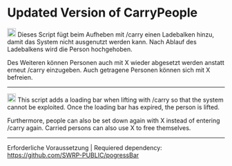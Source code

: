 # Updated Version of CarryPeople

<img src="https://em-content.zobj.net/source/google/387/flag-germany_1f1e9-1f1ea.png" width="20" title="German"> Dieses Script fügt beim Aufheben mit /carry einen Ladebalken hinzu, damit das System nicht ausgenutzt werden kann.
Nach Ablauf des Ladebalkens wird die Person hochgehoben.

Des Weiteren können Personen auch mit X wieder abgesetzt werden anstatt erneut /carry einzugeben. Auch getragene Personen können sich mit X befreien.

______________________________________________________________________________________________________________________________________________________

<img src="https://em-content.zobj.net/source/google/387/flag-united-states_1f1fa-1f1f8.png" width="20" title="English"> This script adds a loading bar when lifting with /carry so that the system cannot be exploited. 
Once the loading bar has expired, the person is lifted.

Furthermore, people can also be set down again with X instead of entering /carry again. Carried persons can also use X to free themselves.

______________________________________________________________________________________________________________________________________________________

Erforderliche Voraussetzung | Requiered dependency: https://github.com/SWRP-PUBLIC/pogressBar
